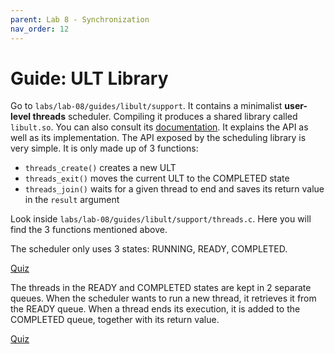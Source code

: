 ```yaml
---
parent: Lab 8 - Synchronization
nav_order: 12
---
```


# Guide: ULT Library

Go to `labs/lab-08/guides/libult/support`.
It contains a minimalist **user-level threads** scheduler.
Compiling it produces a shared library called `libult.so`.
You can also consult its [documentation](https://www.schaertl.me/posts/a-bare-bones-user-level-thread-library/).
It explains the API as well as its implementation.
The API exposed by the scheduling library is very simple.
It is only made up of 3 functions:

- `threads_create()` creates a new ULT
- `threads_exit()` moves the current ULT to the COMPLETED state
- `threads_join()` waits for a given thread to end and saves its return value in the `result` argument

Look inside `labs/lab-08/guides/libult/support/threads.c`.
Here you will find the 3 functions mentioned above.

The scheduler only uses 3 states: RUNNING, READY, COMPLETED.

[Quiz](../../drills/questions/number-of-running-ults.md)

The threads in the READY and COMPLETED states are kept in 2 separate queues.
When the scheduler wants to run a new thread, it retrieves it from the READY queue.
When a thread ends its execution, it is added to the COMPLETED queue, together with its return value.

[Quiz](../../drills/questions/why-use-completed-queue.md)
